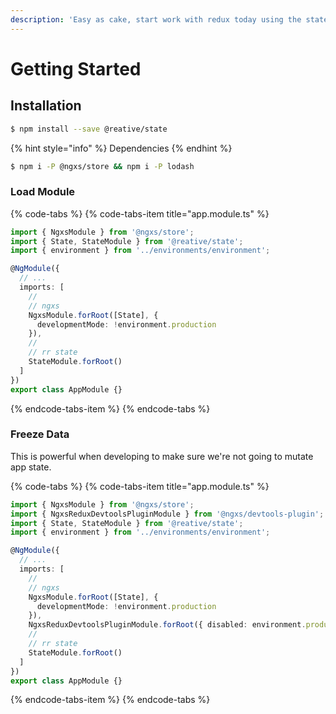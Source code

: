 ```yaml
---
description: 'Easy as cake, start work with redux today using the state package.'
---
```


# Getting Started

## Installation

```bash
$ npm install --save @reative/state
```

{% hint style="info" %}
Dependencies
{% endhint %}

```bash
$ npm i -P @ngxs/store && npm i -P lodash
```

### Load Module

{% code-tabs %}
{% code-tabs-item title="app.module.ts" %}

```typescript
import { NgxsModule } from '@ngxs/store';
import { State, StateModule } from '@reative/state';
import { environment } from '../environments/environment';

@NgModule({
  // ...
  imports: [
    //
    // ngxs
    NgxsModule.forRoot([State], {
      developmentMode: !environment.production
    }),
    //
    // rr state
    StateModule.forRoot()
  ]
})
export class AppModule {}
```

{% endcode-tabs-item %}
{% endcode-tabs %}

### Freeze Data

This is powerful when developing to make sure we're not going to mutate app state.

{% code-tabs %}
{% code-tabs-item title="app.module.ts" %}

```typescript
import { NgxsModule } from '@ngxs/store';
import { NgxsReduxDevtoolsPluginModule } from '@ngxs/devtools-plugin';
import { State, StateModule } from '@reative/state';
import { environment } from '../environments/environment';

@NgModule({
  // ...
  imports: [
    //
    // ngxs
    NgxsModule.forRoot([State], {
      developmentMode: !environment.production
    }),
    NgxsReduxDevtoolsPluginModule.forRoot({ disabled: environment.production }),
    //
    // rr state
    StateModule.forRoot()
  ]
})
export class AppModule {}
```

{% endcode-tabs-item %}
{% endcode-tabs %}
